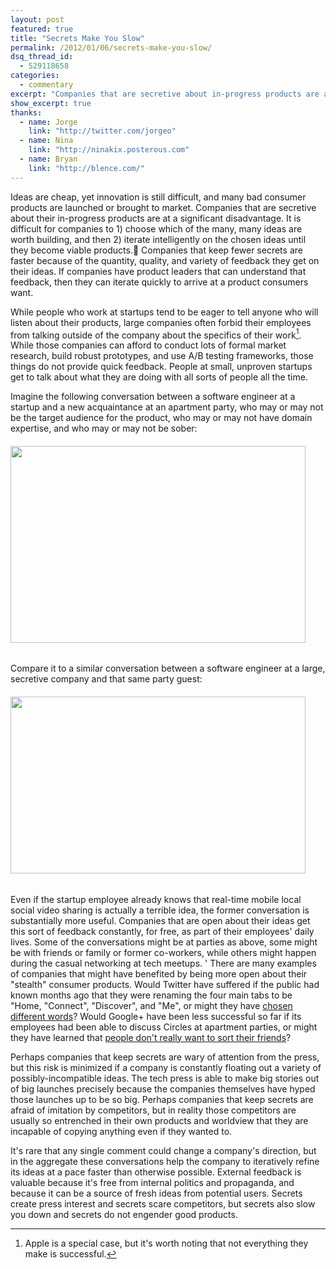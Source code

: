 ```yaml
---
layout: post
featured: true
title: "Secrets Make You Slow"
permalink: /2012/01/06/secrets-make-you-slow/
dsq_thread_id:
  - 529118658
categories:
  - commentary
excerpt: "Companies that are secretive about in-progress products are at a disadvantage."
show_excerpt: true
thanks:
  - name: Jorge
    link: "http://twitter.com/jorgeo"
  - name: Nina
    link: "http://ninakix.posterous.com"
  - name: Bryan
    link: "http://blence.com/"
---
```

Ideas are cheap, yet innovation is still difficult, and many bad consumer products are launched or brought to market. Companies that are secretive about their in-progress products are at a significant disadvantage. It is difficult for companies to 1) choose which of the many, many ideas are worth building, and then 2) iterate intelligently on the chosen ideas until they become viable products. Companies that keep fewer secrets are faster because of the quantity, quality, and variety of feedback they get on their ideas. If companies have product leaders that can understand that feedback, then they can iterate quickly to arrive at a product consumers want.

While people who work at startups tend to be eager to tell anyone who will listen about their products, large companies often forbid their employees from talking outside of the company about the specifics of their work[^1]. While those companies can afford to conduct lots of formal market research, build robust prototypes, and use A/B testing frameworks, those things do not provide quick feedback. People at small, unproven startups get to talk about what they are doing with all sorts of people all the time.

Imagine the following conversation between a software engineer at a startup and a new acquaintance at an apartment party, who may or may not be the target audience for the product, who may or may not have domain expertise, and who may or may not be sober:

###### [<img title="startup conver" src="/images/2012/01/startup-conver.png" alt="" width="472" height="315" />][1]

Compare it to a similar conversation between a software engineer at a large, secretive company and that same party guest:

###### [<img title="google conver" src="/images/2012/01/google-conver.png" alt="" width="472" height="283" />][2]

Even if the startup employee already knows that real-time mobile local social video sharing is actually a terrible idea, the former conversation is substantially more useful. Companies that are open about their ideas get this sort of feedback constantly, for free, as part of their employees' daily lives. Some of the conversations might be at parties as above, some might be with friends or family or former co-workers, while others might happen during the casual networking at tech meetups.
'
There are many examples of companies that might have benefited by being more open about their "stealth" consumer products. Would Twitter have suffered if the public had known months ago that they were renaming the four main tabs to be "Home, "Connect", "Discover", and "Me", or might they have [chosen different words][3]? Would Google+ have been less successful so far if its employees had been able to discuss Circles at apartment parties, or might they have learned that [people don't really want to sort their friends][4]?

Perhaps companies that keep secrets are wary of attention from the press, but this risk is minimized if a company is constantly floating out a variety of possibly-incompatible ideas. The tech press is able to make big stories out of big launches precisely because the companies themselves have hyped those launches up to be so big. Perhaps companies that keep secrets are afraid of imitation by competitors, but in reality those competitors are usually so entrenched in their own products and worldview that they are incapable of copying anything even if they wanted to.

It's rare that any single comment could change a company's direction, but in the aggregate these conversations help the company to iteratively refine its ideas at a pace faster than otherwise possible. External feedback is valuable because it's free from internal politics and propaganda, and because it can be a source of fresh ideas from potential users. Secrets create press interest and secrets scare competitors, but secrets also slow you down and secrets do not engender good products.

[^1]: Apple is a special case, but it's worth noting that not everything they make is successful.

 [1]: http://bnter.com/convo/49194
 [2]: http://bnter.com/convo/49197
 [3]: http://inessential.com/2011/12/08/on_the_tab_labels_in_the_new_twitter_app
 [4]: /2011/07/06/the-problem-with-circles-and-the-pleasure-of-carbon-copy/
